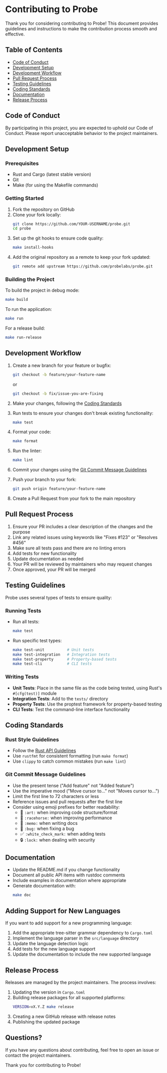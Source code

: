# Contributing to Probe

Thank you for considering contributing to Probe! This document provides guidelines and instructions to make the contribution process smooth and effective.

## Table of Contents

- [Code of Conduct](#code-of-conduct)
- [Development Setup](#development-setup)
- [Development Workflow](#development-workflow)
- [Pull Request Process](#pull-request-process)
- [Testing Guidelines](#testing-guidelines)
- [Coding Standards](#coding-standards)
- [Documentation](#documentation)
- [Release Process](#release-process)

## Code of Conduct

By participating in this project, you are expected to uphold our Code of Conduct. Please report unacceptable behavior to the project maintainers.

## Development Setup

### Prerequisites

- Rust and Cargo (latest stable version)
- Git
- Make (for using the Makefile commands)

### Getting Started

1. Fork the repository on GitHub
2. Clone your fork locally:
   ```bash
   git clone https://github.com/YOUR-USERNAME/probe.git
   cd probe
   ```
3. Set up the git hooks to ensure code quality:
   ```bash
   make install-hooks
   ```
4. Add the original repository as a remote to keep your fork updated:
   ```bash
   git remote add upstream https://github.com/probelabs/probe.git
   ```

### Building the Project

To build the project in debug mode:
```bash
make build
```

To run the application:
```bash
make run
```

For a release build:
```bash
make run-release
```

## Development Workflow

1. Create a new branch for your feature or bugfix:
   ```bash
   git checkout -b feature/your-feature-name
   ```
   or
   ```bash
   git checkout -b fix/issue-you-are-fixing
   ```

2. Make your changes, following the [Coding Standards](#coding-standards)

3. Run tests to ensure your changes don't break existing functionality:
   ```bash
   make test
   ```

4. Format your code:
   ```bash
   make format
   ```

5. Run the linter:
   ```bash
   make lint
   ```

6. Commit your changes using the [Git Commit Message Guidelines](#git-commit-message-guidelines)

7. Push your branch to your fork:
   ```bash
   git push origin feature/your-feature-name
   ```

8. Create a Pull Request from your fork to the main repository

## Pull Request Process

1. Ensure your PR includes a clear description of the changes and the purpose
2. Link any related issues using keywords like "Fixes #123" or "Resolves #456"
3. Make sure all tests pass and there are no linting errors
4. Add tests for new functionality
5. Update documentation as needed
6. Your PR will be reviewed by maintainers who may request changes
7. Once approved, your PR will be merged

## Testing Guidelines

Probe uses several types of tests to ensure quality:

### Running Tests

- Run all tests:
  ```bash
  make test
  ```

- Run specific test types:
  ```bash
  make test-unit          # Unit tests
  make test-integration   # Integration tests
  make test-property      # Property-based tests
  make test-cli           # CLI tests
  ```

### Writing Tests

- **Unit Tests**: Place in the same file as the code being tested, using Rust's `#[cfg(test)]` module
- **Integration Tests**: Add to the `tests/` directory
- **Property Tests**: Use the proptest framework for property-based testing
- **CLI Tests**: Test the command-line interface functionality

## Coding Standards

### Rust Style Guidelines

- Follow the [Rust API Guidelines](https://rust-lang.github.io/api-guidelines/)
- Use `rustfmt` for consistent formatting (run `make format`)
- Use `clippy` to catch common mistakes (run `make lint`)

### Git Commit Message Guidelines

- Use the present tense ("Add feature" not "Added feature")
- Use the imperative mood ("Move cursor to..." not "Moves cursor to...")
- Limit the first line to 72 characters or less
- Reference issues and pull requests after the first line
- Consider using emoji prefixes for better readability:
  - 🎨 `:art:` when improving code structure/format
  - 🐎 `:racehorse:` when improving performance
  - 📝 `:memo:` when writing docs
  - 🐛 `:bug:` when fixing a bug
  - ✅ `:white_check_mark:` when adding tests
  - 🔒 `:lock:` when dealing with security

## Documentation

- Update the README.md if you change functionality
- Document all public API items with rustdoc comments
- Include examples in documentation where appropriate
- Generate documentation with:
  ```bash
  make doc
  ```

## Adding Support for New Languages

If you want to add support for a new programming language:

1. Add the appropriate tree-sitter grammar dependency to `Cargo.toml`
2. Implement the language parser in the `src/language` directory
3. Update the language detection logic
4. Add tests for the new language support
5. Update the documentation to include the new supported language

## Release Process

Releases are managed by the project maintainers. The process involves:

1. Updating the version in `Cargo.toml`
2. Building release packages for all supported platforms:
   ```bash
   VERSION=vX.Y.Z make release
   ```
3. Creating a new GitHub release with release notes
4. Publishing the updated package

## Questions?

If you have any questions about contributing, feel free to open an issue or contact the project maintainers.

Thank you for contributing to Probe!